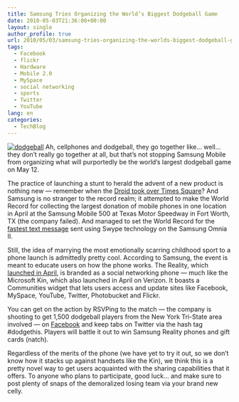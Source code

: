 ```yaml
---
title: Samsung Tries Organizing the World’s Biggest Dodgeball Game
date: 2010-05-03T21:36:00+00:00
layout: single
author_profile: true
url: 2010/05/03/samsung-tries-organizing-the-worlds-biggest-dodgeball-game/
tags:
  - Facebook
  - flickr
  - Hardware
  - Mobile 2.0
  - MySpace
  - social networking
  - sports
  - Twitter
  - YouTube
lang: en
categories: 
  - TechBlog
---
```

[![dodgeball](http://lh6.ggpht.com/_vaUVXcmC3OI/S986681rPJI/AAAAAAAACD8/kw4-T1sTFnc/dodgeball_thumb%5B1%5D.jpg?imgmax=800 "dodgeball")](http://lh5.ggpht.com/_vaUVXcmC3OI/S9865G4R46I/AAAAAAAACD4/tHj8wq760mI/s1600-h/dodgeball%5B3%5D.jpg) Ah, cellphones and dodgeball, they go together like… well… they don’t really go together at all, but that’s not stopping Samsung Mobile from organizing what will purportedly be the world’s largest dodgeball game on May 12. 

The practice of launching a stunt to herald the advent of a new product is nothing new — remember when the [Droid took over Times Square](http://www.businessinsider.com/verizon-taking-over-times-square-for-droid-launch-2009-11)? And Samsung is no stranger to the record realm; it attempted to make the World Record for collecting the largest donation of mobile phones in one location in April at the Samsung Mobile 500 at Texas Motor Speedway in Fort Worth, TX (the company failed). And managed to set the World Record for the [fastest text message](http://www.youtube.com/watch?v=33Mt2z-GoJk) sent using Swype technology on the Samsung Omnia II. 

Still, the idea of marrying the most emotionally scarring childhood sport to a phone launch is admittedly pretty cool. According to Samsung, the event is meant to educate users on how the phone works. The Reality, which [launched in April](http://mobile.engadget.com/2010/04/19/samsung-reality-really-real-for-verizon-comes-thursday-for-80/), is branded as a social networking phone — much like the Microsoft Kin, which also launched in April on Verizon. It boasts a Communities widget that lets users access and update sites like Facebook, MySpace, YouTube, Twitter, Photobucket and Flickr. 

You can get on the action by RSVPing to the match — the company is shooting to get 1,500 dodgeball players from the New York Tri-State area involved — on [Facebook](http://www.facebook.com/samsungreality?v=app_10531514314) and keep tabs on Twitter via the hash tag #dodgethis. Players will battle it out to win Samsung Reality phones and gift cards (natch). 

Regardless of the merits of the phone (we have yet to try it out, so we don’t know how it stacks up against handsets like the Kin), we think this is a pretty novel way to get users acquainted with the sharing capabilities that it offers. To anyone who plans to participate, good luck… and make sure to post plenty of snaps of the demoralized losing team via your brand new celly.